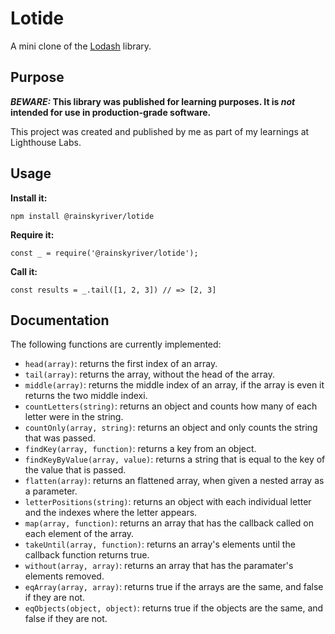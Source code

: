 # Lotide

A mini clone of the [Lodash](https://lodash.com) library.

## Purpose

**_BEWARE:_ This library was published for learning purposes. It is _not_ intended for use in production-grade software.**

This project was created and published by me as part of my learnings at Lighthouse Labs. 

## Usage

**Install it:**

`npm install @rainskyriver/lotide`

**Require it:**

`const _ = require('@rainskyriver/lotide');`

**Call it:**

`const results = _.tail([1, 2, 3]) // => [2, 3]`

## Documentation

The following functions are currently implemented:

* `head(array)`: returns the first index of an array.
* `tail(array)`: returns the array, without the head of the array.
* `middle(array)`: returns the middle index of an array, if the array is even it returns the two middle indexi.
* `countLetters(string)`: returns an object and counts how many of each letter were in the string.
* `countOnly(array, string)`: returns an object and only counts the string that was passed.
* `findKey(array, function)`: returns a key from an object.
* `findKeyByValue(array, value)`: returns a string that is equal to the key of the value that is passed.
* `flatten(array)`: returns an flattened array, when given a nested array as a parameter.
* `letterPositions(string)`: returns an object with each individual letter and the indexes where the letter appears.
* `map(array, function)`: returns an array that has the callback called on each element of the array.
* `takeUntil(array, function)`: returns an array's elements until the callback function returns true.
* `without(array, array)`: returns an array that has the paramater's elements removed.
* `eqArray(array, array)`: returns true if the arrays are the same, and false if they are not.
* `eqObjects(object, object)`: returns true if the objects are the same, and false if they are not.